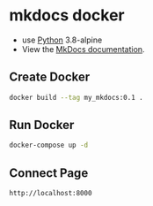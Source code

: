 # mkdocs docker

- use [Python](https://hub.docker.com/_/python) 3.8-alpine
- View the [MkDocs documentation](http://mkdocs.org).

## Create Docker

~~~ bash
docker build --tag my_mkdocs:0.1 .
~~~

## Run Docker

~~~ bash
docker-compose up -d
~~~

## Connect Page

~~~ URL
http://localhost:8000
~~~
